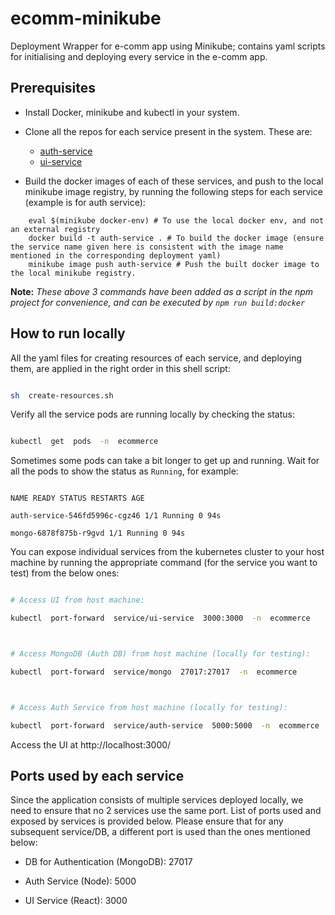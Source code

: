 # ecomm-minikube

Deployment Wrapper for e-comm app using Minikube; contains yaml scripts for initialising and deploying every service in the e-comm app.

## Prerequisites

- Install Docker, minikube and kubectl in your system.

- Clone all the repos for each service present in the system. These are:
  - [auth-service](https://github.com/Shah-Abdul/ecomm-auth-service/)
  - [ui-service](https://github.com/Shah-Abdul/ecomm-ui)
- Build the docker images of each of these services, and push to the local minikube image registry, by running the following steps for each service (example is for auth service):

```
    eval $(minikube docker-env) # To use the local docker env, and not an external registry
    docker build -t auth-service . # To build the docker image (ensure the service name given here is consistent with the image name mentioned in the corresponding deployment yaml)
    minikube image push auth-service # Push the built docker image to the local minikube registry.
```

**Note:** _These above 3 commands have been added as a script in the npm project for convenience, and can be executed by `npm run build:docker`_

## How to run locally

All the yaml files for creating resources of each service, and deploying them, are applied in the right order in this shell script:

```sh

sh  create-resources.sh

```

Verify all the service pods are running locally by checking the status:

```sh

kubectl  get  pods  -n  ecommerce

```

Sometimes some pods can take a bit longer to get up and running. Wait for all the pods to show the status as `Running`, for example:

```

NAME READY STATUS RESTARTS AGE

auth-service-546fd5996c-cgz46 1/1 Running 0 94s

mongo-6878f875b-r9gvd 1/1 Running 0 94s

```

You can expose individual services from the kubernetes cluster to your host machine by running the appropriate command (for the service you want to test) from the below ones:

```sh

# Access UI from host machine:

kubectl  port-forward  service/ui-service  3000:3000  -n  ecommerce



# Access MongoDB (Auth DB) from host machine (locally for testing):

kubectl  port-forward  service/mongo  27017:27017  -n  ecommerce



# Access Auth Service from host machine (locally for testing):

kubectl  port-forward  service/auth-service  5000:5000  -n  ecommerce

```

Access the UI at http://localhost:3000/

## Ports used by each service

Since the application consists of multiple services deployed locally, we need to ensure that no 2 services use the same port. List of ports used and exposed by services is provided below. Please ensure that for any subsequent service/DB, a different port is used than the ones mentioned below:

- DB for Authentication (MongoDB): 27017

- Auth Service (Node): 5000

- UI Service (React): 3000
